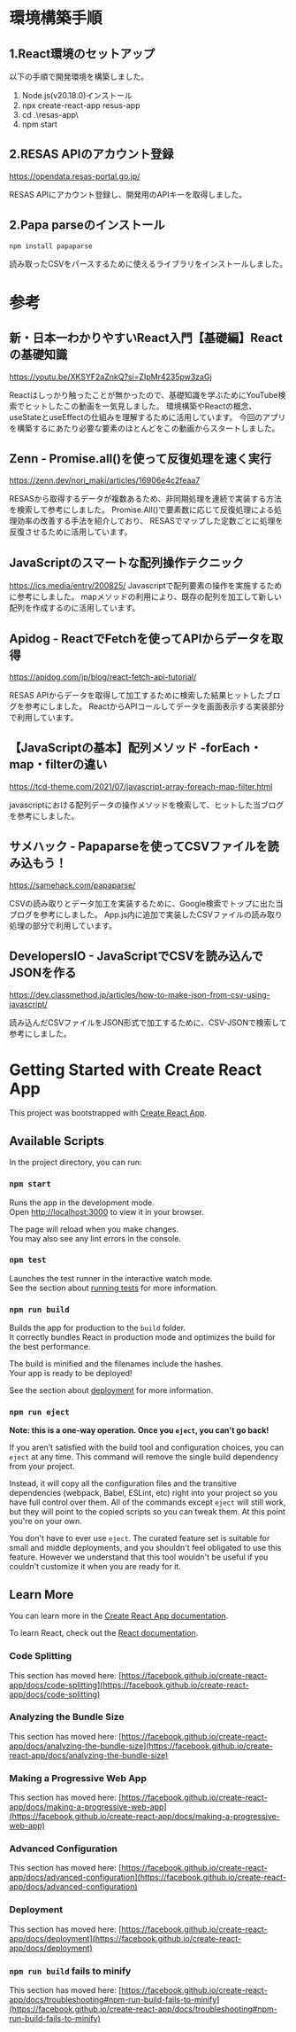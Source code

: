 # 環境構築手順
## 1.React環境のセットアップ

以下の手順で開発環境を構築しました。

1. Node.js(v20.18.0)インストール
2. npx create-react-app resus-app
3. cd .\resas-app\
4. npm start

## 2.RESAS APIのアカウント登録
https://opendata.resas-portal.go.jp/

RESAS APIにアカウント登録し、開発用のAPIキーを取得しました。

## 2.Papa parseのインストール

`npm install papaparse`

読み取ったCSVをパースするために使えるライブラリをインストールしました。

# 参考
## 新・日本一わかりやすいReact入門【基礎編】Reactの基礎知識
https://youtu.be/XKSYF2aZnkQ?si=ZIpMr4235pw3zaGj

Reactはしっかり触ったことが無かったので、基礎知識を学ぶためにYouTube検索でヒットしたこの動画を一気見しました。
環境構築やReactの概念、useStateとuseEffectの仕組みを理解するために活用しています。
今回のアプリを構築するにあたり必要な要素のほとんどをこの動画からスタートしました。

## Zenn - Promise.all()を使って反復処理を速く実行
https://zenn.dev/nori_maki/articles/16906e4c2feaa7

RESASから取得するデータが複数あるため、非同期処理を連続で実装する方法を検索して参考にしました。
Promise.All()で要素数に応じて反復処理による処理効率の改善する手法を紹介しており、
RESASでマップした定数ごとに処理を反復させるために活用しています。

## JavaScriptのスマートな配列操作テクニック
https://ics.media/entry/200825/
Javascriptで配列要素の操作を実施するために参考にしました。
mapメソッドの利用により、既存の配列を加工して新しい配列を作成するのに活用しています。

## Apidog - ReactでFetchを使ってAPIからデータを取得
https://apidog.com/jp/blog/react-fetch-api-tutorial/

RESAS APIからデータを取得して加工するために検索した結果ヒットしたブログを参考にしました。
ReactからAPIコールしてデータを画面表示する実装部分で利用しています。

## 【JavaScriptの基本】配列メソッド -forEach・map・filterの違い
https://tcd-theme.com/2021/07/javascript-array-foreach-map-filter.html

javascriptにおける配列データの操作メソッドを検索して、ヒットした当ブログを参考にしました。

## サメハック - Papaparseを使ってCSVファイルを読み込もう！
https://samehack.com/papaparse/

CSVの読み取りとデータ加工を実装するために、Google検索でトップに出た当ブログを参考にしました。
App.js内に追加で実装したCSVファイルの読み取り処理の部分で利用しています。

## DevelopersIO - JavaScriptでCSVを読み込んでJSONを作る 
https://dev.classmethod.jp/articles/how-to-make-json-from-csv-using-javascript/

読み込んだCSVファイルをJSON形式で加工するために、CSV-JSONで検索して参考にしました。



# Getting Started with Create React App

This project was bootstrapped with [Create React App](https://github.com/facebook/create-react-app).

## Available Scripts

In the project directory, you can run:

### `npm start`

Runs the app in the development mode.\
Open [http://localhost:3000](http://localhost:3000) to view it in your browser.

The page will reload when you make changes.\
You may also see any lint errors in the console.

### `npm test`

Launches the test runner in the interactive watch mode.\
See the section about [running tests](https://facebook.github.io/create-react-app/docs/running-tests) for more information.

### `npm run build`

Builds the app for production to the `build` folder.\
It correctly bundles React in production mode and optimizes the build for the best performance.

The build is minified and the filenames include the hashes.\
Your app is ready to be deployed!

See the section about [deployment](https://facebook.github.io/create-react-app/docs/deployment) for more information.

### `npm run eject`

**Note: this is a one-way operation. Once you `eject`, you can't go back!**

If you aren't satisfied with the build tool and configuration choices, you can `eject` at any time. This command will remove the single build dependency from your project.

Instead, it will copy all the configuration files and the transitive dependencies (webpack, Babel, ESLint, etc) right into your project so you have full control over them. All of the commands except `eject` will still work, but they will point to the copied scripts so you can tweak them. At this point you're on your own.

You don't have to ever use `eject`. The curated feature set is suitable for small and middle deployments, and you shouldn't feel obligated to use this feature. However we understand that this tool wouldn't be useful if you couldn't customize it when you are ready for it.

## Learn More

You can learn more in the [Create React App documentation](https://facebook.github.io/create-react-app/docs/getting-started).

To learn React, check out the [React documentation](https://reactjs.org/).

### Code Splitting

This section has moved here: [https://facebook.github.io/create-react-app/docs/code-splitting](https://facebook.github.io/create-react-app/docs/code-splitting)

### Analyzing the Bundle Size

This section has moved here: [https://facebook.github.io/create-react-app/docs/analyzing-the-bundle-size](https://facebook.github.io/create-react-app/docs/analyzing-the-bundle-size)

### Making a Progressive Web App

This section has moved here: [https://facebook.github.io/create-react-app/docs/making-a-progressive-web-app](https://facebook.github.io/create-react-app/docs/making-a-progressive-web-app)

### Advanced Configuration

This section has moved here: [https://facebook.github.io/create-react-app/docs/advanced-configuration](https://facebook.github.io/create-react-app/docs/advanced-configuration)

### Deployment

This section has moved here: [https://facebook.github.io/create-react-app/docs/deployment](https://facebook.github.io/create-react-app/docs/deployment)

### `npm run build` fails to minify

This section has moved here: [https://facebook.github.io/create-react-app/docs/troubleshooting#npm-run-build-fails-to-minify](https://facebook.github.io/create-react-app/docs/troubleshooting#npm-run-build-fails-to-minify)
